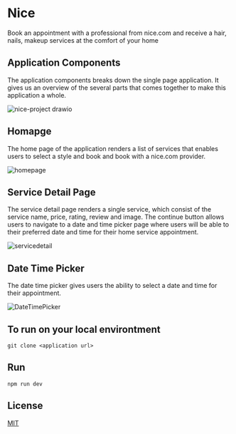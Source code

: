 # Nice

Book an appointment with a professional from nice.com and receive a hair, nails, makeup services at the comfort of your home

## Application Components
The application components breaks down the single page application. It gives us an overview of the several parts that comes together to make this application a whole.

![nice-project drawio](https://user-images.githubusercontent.com/10266209/155910108-a9ec3b92-4796-410e-bc04-299a89047da1.png)


## Homapge
The home page of the application renders a list of services that enables users to select a style and book and book with a nice.com provider.

![homepage](https://user-images.githubusercontent.com/10266209/156422853-b9c26d22-203e-41c5-8d11-d38017cc1476.png)



## Service Detail Page
The service detail page renders a single service, which consist of the service name, price, rating, review and image. The continue button allows users to navigate to a date and time picker page where users will be able to their preferred date and time for their home service appointment.

![servicedetail](https://user-images.githubusercontent.com/10266209/156422890-800c24ea-5d6d-422d-820f-048e5186c671.png)




## Date Time Picker
The date time picker gives users the ability to select a date and time for their appointment. 

![DateTimePicker](https://user-images.githubusercontent.com/10266209/156340571-f4ae468a-a939-476e-b3ba-2e3f81116f6c.png)

## To run on your local environtment

```
git clone <application url>
```

## Run
```
npm run dev
```


## License
[MIT](https://choosealicense.com/licenses/mit/)

